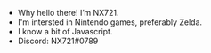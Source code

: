 - Why hello there! I’m NX721.
- I'm intersted in Nintendo games, preferably Zelda.
- I know a bit of Javascript.
- Discord: NX721#0789

<!---
NX721/NX721 is a ✨ special ✨ repository because its `README.md` (this file) appears on your GitHub profile.
You can click the Preview link to take a look at your changes.
--->

